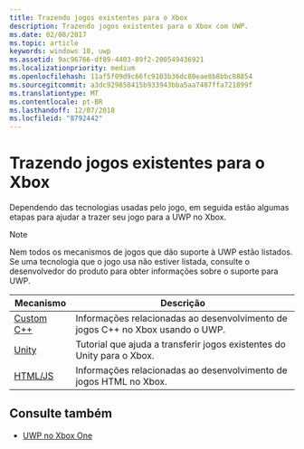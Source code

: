 ```yaml
---
title: Trazendo jogos existentes para o Xbox
description: Trazendo jogos existentes para o Xbox com UWP.
ms.date: 02/08/2017
ms.topic: article
keywords: windows 10, uwp
ms.assetid: 9ac96766-df89-4403-89f2-200549436921
ms.localizationpriority: medium
ms.openlocfilehash: 11af5f09d9c66fc9103b36dc80eae8b8bbc88854
ms.sourcegitcommit: a3dc929858415b933943bba5aa7487ffa721899f
ms.translationtype: MT
ms.contentlocale: pt-BR
ms.lasthandoff: 12/07/2018
ms.locfileid: "8792442"
---
```

# <a name="bringing-existing-games-to-xbox"></a>Trazendo jogos existentes para o Xbox


Dependendo das tecnologias usadas pelo jogo, em seguida estão algumas etapas para ajudar a trazer seu jogo para a UWP no Xbox.

> [!NOTE]
> Nem todos os mecanismos de jogos que dão suporte à UWP estão listados. Se uma tecnologia que o jogo usa não estiver listada, consulte o desenvolvedor do produto para obter informações sobre o suporte para UWP.

| Mecanismo      | Descrição |
|------------|-------------|
|[Custom C++](development-lanes-custom-cpp.md)| Informações relacionadas ao desenvolvimento de jogos C++ no Xbox usando o UWP. |
|[Unity](development-lanes-unity.md)| Tutorial que ajuda a transferir jogos existentes do Unity para o Xbox. |
|[HTML/JS](development-lanes-html.md)| Informações relacionadas ao desenvolvimento de jogos HTML no Xbox. |

## <a name="see-also"></a>Consulte também

- [UWP no Xbox One](index.md)
